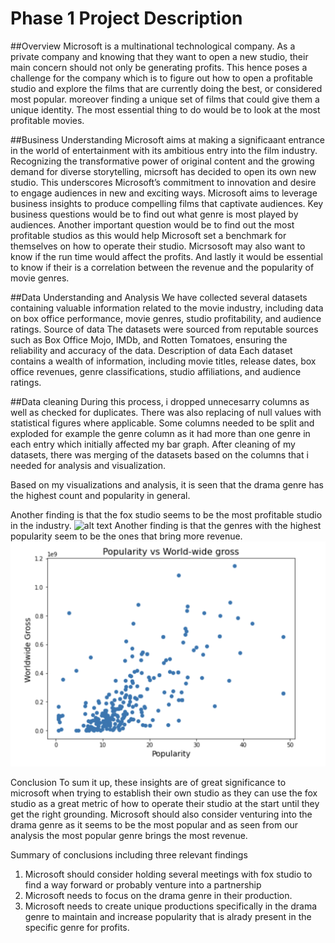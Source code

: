 # Phase 1 Project Description
##Overview
Microsoft is a multinational technological company. 
As a private company and knowing that they want to open a new studio, their main concern should not only be generating  profits. This hence poses a challenge for the company which is to figure out how to open a profitable studio and explore the films that are currently doing the best, or considered most popular. moreover finding a unique set of films that could give them a unique identity. The most essential thing to do would be to look at the most profitable movies.

##Business Understanding
Microsoft  aims at making a significaant entrance in the world of entertainment with its ambitious entry into the film industry. Recognizing the transformative power of  original content and the growing demand for diverse storytelling, micrsoft has decided to open its own new studio.
This underscores Microsoft’s commitment to innovation and desire to engage audiences in new and exciting ways.
Microsoft aims to leverage business insights to produce compelling films that captivate audiences.
Key business questions would be to find out what genre is most played by audiences.
Another important question would be to find out the most profitable studios as this would help Microsoft set a benchmark for themselves on how to operate their studio.
Micrsosoft may also want to know if the run time would affect the profits.
And lastly it would be essential to know if their is a correlation between the revenue and the popularity of movie genres.


##Data Understanding and Analysis
We have collected several datasets containing valuable information related to the movie industry, including data on box office performance, movie genres, studio profitability, and audience ratings.
Source of data
The datasets were sourced from reputable sources such as Box Office Mojo, IMDb, and Rotten Tomatoes, ensuring the reliability and accuracy of the data.
Description of data
Each dataset contains a wealth of information, including movie titles, release dates, box office revenues, genre classifications, studio affiliations, and audience ratings.

##Data cleaning
During this process, i dropped unnecesarry columns as well as checked for duplicates.
There was also replacing of null values with statistical figures where applicable.
Some columns needed to be split and exploded for example the genre column as it had more than one genre in each entry which initially affected my bar graph.
After cleaning of my datasets, there was merging of the datasets based on the columns that i needed for analysis and visualization.



Based on my visualizations and analysis, it is seen that the drama genre has the highest count and popularity in general.



Another finding is that the fox studio seems to be the most profitable studio in the industry.
![alt text](image-2.png)
Another finding is that the genres with the highest popularity seem to be the ones that bring more revenue.
![alt text](<Screenshot 2024-03-21 at 14.10.07.png>)

Conclusion
To sum it up, these insights are of great significance to microsoft when trying to establish their own studio as they can use the fox studio as a great metric of how to operate their studio at the start until they get the right grounding.
Microsoft should also consider venturing into the drama genre as it seems to be the most popular and as seen from our analysis the most popular genre brings the most revenue.

Summary of conclusions including three relevant findings
1. Microsoft should consider holding several meetings with fox studio to find a way forward or probably venture into a partnership
2. Microsoft needs to focus on the drama genre in their production.
3. Microsoft needs to create unique productions specifically in the drama genre to maintain and increase popularity that is alrady present in the specific genre for profits.


[def]: image.png